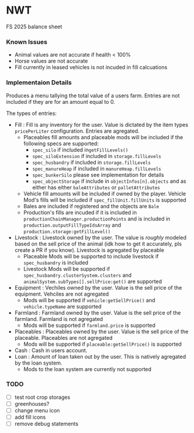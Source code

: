 # NWT
FS 2025 balance sheet

### Known Issues
- Animal values are not accurate if health < 100% 
- Horse values are not accurate 
- Fill currently in leased vehicles is not incuded in fill calcuations

### Implementaion Details
Produces a menu tallying the total value of a users farm. Entries are not included if they are for an amount equal to 0.

The types of entries:
  - Fill : Fill is any inventory for the user. Value is dictated by the item types `pricePerLiter` configuration. Entries are agregated.
     - Placeables fill amounts and placeable mods will be included if the following specs are supported: 
        - `spec_silo` if included in`getFillLevels()`
        - `spec_siloExtension` if included in `storage.fillLevels`
        - `spec_husbandry` if included in `storage.fillLevels`
        - `spec_manureHeap` if included in `manureHeap.fillLevels` 
        - `spec_bunkerSilo` please see implementation for details
        - `spec_objectStorage` if include in `objectInfos[n].objects` and as either has either `baleAttributes` or `palletAttributes`
     - Vehicle fill amounts will be included if owned by the player. Vehicle Mod's fills will be included if `spec_fillUnit.fillUnits` is supported
     - Bales are included if registered and the objects are `Bale`
     - Production's fills are incuded if it is included in `productionChainManager.productionPoints` and is included in `production.outputFillTypeIdsArray` and `production.storage:getFillLevel()`
  - Livestock : Livestock owned by the user. The value is _roughly_ modeled based on the sell price of the animal (idk how to get it accurately, pls create a PR if you know). Livestock is agregated by placeable
    - Placeable Mods will be supported to include livestock if `spec_husbandry` is included
    - Livestock Mods will be supported if `spec_husbandry.clusterSystem.clusters` and `animalSystem.subTypes[].sellPrice:get()` are supported 
  - Equipment : Vechiles owned by the user. Value is the sell price of the equipment. Vehciles are not agregated
    - Mods will be supported if `vehicle:getSellPrice()` and `vehicle.typeName` are supported
  - Farmland : Farmland owned by the user. Value is the sell price of the farmland. Farmland is not agregated
    - Mods will be supported if `farmland.price` is supported
  - Placeables : Placeables owned by the user. Value is the sell price of the placeable. Placeables are not agregated
    - Mods will be supported if `placeable:getSellPrice()` is supported
  - Cash : Cash in users account.
  - Loan : Amount of loan taken out by the user. This is natively agregated by the loan system.
    - Mods to the loan system are currently not supported

### TODO
- [ ] test root crop storages
- [ ] greenhouses?
- [ ] change menu icon 
- [ ] add fill icons
- [ ] remove debug statements
